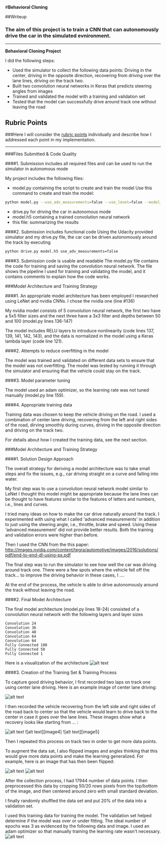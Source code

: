 #**Behavioral Cloning** 

##Writeup

### The aim of this project is to train a CNN that can autonomously drive the car in the simulated evnironment. 

---

**Behavioral Cloning Project**

I did the following steps:

* Used the simulator to collect the following data points: Driving in the center, driving in the opposite direction, recovering from driving over the lane lines, driving on the track two.
* Built two convolution neural networks in Keras that predicts steering angles from images
* Trained and validated the model with a training and validation set
* Tested that the model can successfully drive around track one without leaving the road

[//]: # (Image References)

[image1]: ./model.png "Model Visualization"
[image2]: ./center.jpg "Example Center Image"
[image3]: ./recover-1.jpg "Recovery Image 1"
[image3]: ./recover-2.jpg "Recovery Image 2"
[image3]: ./recover-3.jpg "Recovery Image 3"
[image6]: ./orig.jpg "Normal Image"
[image7]: ./flipped.jpg "Flipped Image"
[image8]: ./history.png "History"

## Rubric Points
###Here I will consider the [rubric points](https://review.udacity.com/#!/rubrics/432/view) individually and describe how I addressed each point in my implementation.  

---
###Files Submitted & Code Quality

####1. Submission includes all required files and can be used to run the simulator in autonomous mode

My project includes the following files:
* model.py containing the script to create and train the model
Use this command to create and train the model: 
```sh 
python model.py --use_adv_measurements=false --use_lenet=false --model_name=model.h5 --use_side_images=true --data=data,data-turning,data-recovering,data-recover-3,data-recover-2,data-turning-2
```
* drive.py for driving the car in autonomous mode
* model.h5 containing a trained convolution neural network 
* this file: summarizing the results

####2. Submission includes functional code
Using the Udacity provided simulator and my drive.py file, the car can be driven autonomously around the track by executing 
```sh
python drive.py model.h5 use_adv_measurements=false
```

####3. Submission code is usable and readable
The model.py file contains the code for training and saving the convolution neural network. The file shows the pipeline I used for training and validating the model, and it contains comments to explain how the code works.

###Model Architecture and Training Strategy

####1. An appropriate model architecture has been employed
I researched using LeNet and nvidia CNNs. I chose the nvidia one (line #136)

My nvidia model consists of 5 convolution neural network, the first two have a 5x5 filter sizes and the next three have a 3x3 filter and depths between 50 and 100 (model.py lines 136-147) 

The model includes RELU layers to introduce nonlinearity (code lines 137, 139, 141, 142, 143), and the data is normalized in the model using a Keras lambda layer (code line 121). 

####2. Attempts to reduce overfitting in the model

The model was trained and validated on different data sets to ensure that the model was not overfitting. The model was tested by running it through the simulator and ensuring that the vehicle could stay on the track.


####3. Model parameter tuning

The model used an adam optimizer, so the learning rate was not tuned manually (model.py line 159).

####4. Appropriate training data

Training data was chosen to keep the vehicle driving on the road. I used a combination of center lane driving, recovering from the left and right sides of the road, dirving smoothly during curves, driving in the opposite direction and driving on the track two. 

For details about how I created the training data, see the next section. 

###Model Architecture and Training Strategy

####1. Solution Design Approach

The overall strategy for deriving a model architecture was to take small steps and fix the issues, e.g., car driving straight on a curve and falling into water.

My first step was to use a convolution neural network model similar to LeNet I thought this model might be appropriate because the lane lines can be thought to have features similar to the features of letters and numbers, i.e., lines and curves.

I tried many ideas on how to make the car drive naturally around the track. I experimented with using what I called 'advanced measurements' in addition to just using the steering angle, i.e., throttle, brake and speed. Using these 'advanced measurement' did not provide better results. Both the training and validation errors were higher than before. 

Then I used the CNN from the this paper: http://images.nvidia.com/content/tegra/automotive/images/2016/solutions/pdf/end-to-end-dl-using-px.pdf 

The final step was to run the simulator to see how well the car was driving around track one. There were a few spots where the vehicle fell off the track... to improve the driving behavior in these cases, I ....

At the end of the process, the vehicle is able to drive autonomously around the track without leaving the road.

####2. Final Model Architecture

The final model architecture (model.py lines 18-24) consisted of a convolution neural network with the following layers and layer sizes

    Convolution 24
    Convolution 36
    Convolution 48
    Convolution 64
    Convolution 64
    Fully Connected 100
    Fully Connected 50
    Fully Connected 1

Here is a visualization of the architecture
![alt text][image1]

####3. Creation of the Training Set & Training Process

To capture good driving behavior, I first recorded two laps on track one using center lane driving. Here is an example image of center lane driving:

![alt text][image2]

I then recorded the vehicle recovering from the left side and right sides of the road back to center so that the vehicle would learn to drive back to the center in case it goes over the lane lines.  These images show what a recovery looks like starting from ... :

![alt text][image3]
![alt text][image4]
![alt text][image5]

Then I repeated this process on track two in order to get more data points.

To augment the data sat, I also flipped images and angles thinking that this would give more data points and make the learning generalized. For example, here is an image that has then been flipped:

![alt text][image6]
![alt text][image7]

After the collection process, I had 17944 number of data points. I then preprocessed this data by cropping 50/20 rows pixels from the top/bottom of the image, and then centered around zero with small standard deviation. 

I finally randomly shuffled the data set and put 20% of the data into a validation set. 

I used this training data for training the model. The validation set helped determine if the model was over or under fitting. The ideal number of epochs was 3 as evidenced by the following data and image. I used an adam optimizer so that manually training the learning rate wasn't necessary.
![alt text][image8]
